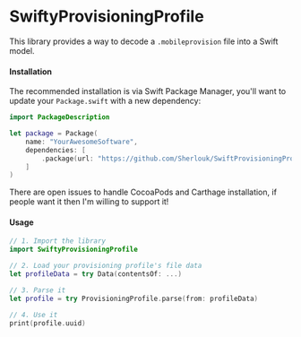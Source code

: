 # SwiftyProvisioningProfile

This library provides a way to decode a `.mobileprovision` file into a Swift model.

#### Installation

The recommended installation is via Swift Package Manager, you'll want to update your `Package.swift` with a new dependency:

```swift
import PackageDescription

let package = Package(
    name: "YourAwesomeSoftware",
    dependencies: [
        .package(url: "https://github.com/Sherlouk/SwiftProvisioningProfile.git", from: "1.0.0")
    ]
)
```

There are open issues to handle CocoaPods and Carthage installation, if people want it then I'm willing to support it!

#### Usage

```swift
// 1. Import the library
import SwiftyProvisioningProfile

// 2. Load your provisioning profile's file data
let profileData = try Data(contentsOf: ...)

// 3. Parse it
let profile = try ProvisioningProfile.parse(from: profileData)

// 4. Use it
print(profile.uuid)
```
